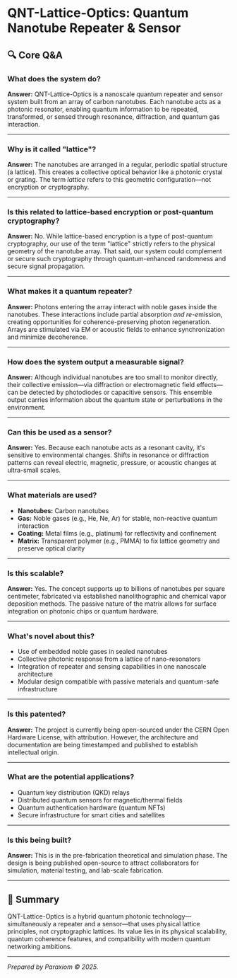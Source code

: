 # QNT-Lattice-Optics: Quantum Nanotube Repeater & Sensor

## 🔍 Core Q&A 

### What does the system do?

**Answer:**
QNT-Lattice-Optics is a nanoscale quantum repeater and sensor system built from an array of carbon nanotubes. Each nanotube acts as a photonic resonator, enabling quantum information to be repeated, transformed, or sensed through resonance, diffraction, and quantum gas interaction.

---

### Why is it called "lattice"?

**Answer:**
The nanotubes are arranged in a regular, periodic spatial structure (a lattice). This creates a collective optical behavior like a photonic crystal or grating. The term *lattice* refers to this geometric configuration—not encryption or cryptography.

---

### Is this related to lattice-based encryption or post-quantum cryptography?

**Answer:**
No. While lattice-based encryption is a type of post-quantum cryptography, our use of the term "lattice" strictly refers to the physical geometry of the nanotube array. That said, our system could complement or secure such cryptography through quantum-enhanced randomness and secure signal propagation.

---

### What makes it a quantum repeater?

**Answer:**
Photons entering the array interact with noble gases inside the nanotubes. These interactions include partial absorption *and re-e*mission, creating opportunities for coherence-preserving photon regeneration. Arrays are stimulated via EM or acoustic fields to enhance synchronization and minimize decoherence.

---

### How does the system output a measurable signal?

**Answer:**
Although individual nanotubes are too small to monitor directly, their collective emission—via diffraction or electromagnetic field effects—can be detected by photodiodes or capacitive sensors. This ensemble output carries information about the quantum state or perturbations in the environment.

---

### Can this be used as a sensor?

**Answer:**
Yes. Because each nanotube acts as a resonant cavity, it's sensitive to environmental changes. Shifts in resonance or diffraction patterns can reveal electric, magnetic, pressure, or acoustic changes at ultra-small scales.

---

### What materials are used?

- **Nanotubes:** Carbon nanotubes
- **Gas:** Noble gases (e.g., He, Ne, Ar) for stable, non-reactive quantum interaction
- **Coating:** Metal films (e.g., platinum) for reflectivity and confinement
- **Matrix:** Transparent polymer (e.g., PMMA) to fix lattice geometry and preserve optical clarity

---

### Is this scalable?

**Answer:**
Yes. The concept supports up to billions of nanotubes per square centimeter, fabricated via established nanolithographic and chemical vapor deposition methods. The passive nature of the matrix allows for surface integration on photonic chips or quantum hardware.

---

### What's novel about this?

- Use of embedded noble gases in sealed nanotubes
- Collective photonic response from a lattice of nano-resonators
- Integration of repeater and sensing capabilities in one nanoscale architecture
- Modular design compatible with passive materials and quantum-safe infrastructure

---

### Is this patented?

**Answer:**
The project is currently being open-sourced under the CERN Open Hardware License, with attribution. However, the architecture and documentation are being timestamped and published to establish intellectual origin.

---

### What are the potential applications?

- Quantum key distribution (QKD) relays
- Distributed quantum sensors for magnetic/thermal fields
- Quantum authentication hardware (quantum NFTs)
- Secure infrastructure for smart cities and satellites

---

### Is this being built?

**Answer:**
This is in the pre-fabrication theoretical and simulation phase. The design is being published open-source to attract collaborators for simulation, material testing, and lab-scale fabrication.

---

## 📍 Summary

QNT-Lattice-Optics is a hybrid quantum photonic technology—simultaneously a repeater and a sensor—that uses physical lattice principles, not cryptographic lattices. Its value lies in its physical scalability, quantum coherence features, and compatibility with modern quantum networking ambitions.

---

*Prepared by Paraxiom © 2025.*

